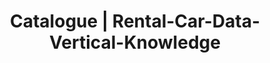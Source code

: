 ---
layout: dataset
title: Catalogue | Rental-Car-Data-Vertical-Knowledge
data:
  topics:
    - travel
    - b2c
    - timeline
  challenges:
    - supply-chain
  id: Rental-Car-Data-Vertical-Knowledge
  sharing: alliance
  tags: 'rental-cars, vertical-knowledge'
  licence: Vk (Open Source)
  createdAt: '2017-10-01'
  updatedAt: '2020-07-16'
  update_frequency: weekly
  title: US Rental Car Data - Vertical Knowledge
  url: Available upon request.
  author: Vertical Knowledge
  author_email: customer-support@vk.ai
  maintainer: Vertical Knowledge
  maintainer_email: customer-support@vk.ai
  description: "Since October of 2017, Vertical Knowledge captures weekly car rental pricing data from nine rental car companies across the top 50 US airports. Vertical Knowledge collects pricing for different periods (weekly, weekend, weekday), and different future time periods (3 months, 2 months, 1 month, 2 weeks, 1 week, and a few days). These data points span across car types (mid-size, full-size, SUV, etc.).\r\n\r\nThis data set enables investors to understand relative pricing trends across brands and year-over-year price comparisons. In addition to analyzing the Rental Car industry, the data provides useful insights into the travel industry and airport volumes."
  json: Available upon request.

---